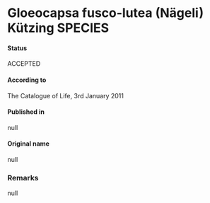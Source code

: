 # Gloeocapsa fusco-lutea (Nägeli) Kützing SPECIES

#### Status
ACCEPTED

#### According to
The Catalogue of Life, 3rd January 2011

#### Published in
null

#### Original name
null

### Remarks
null